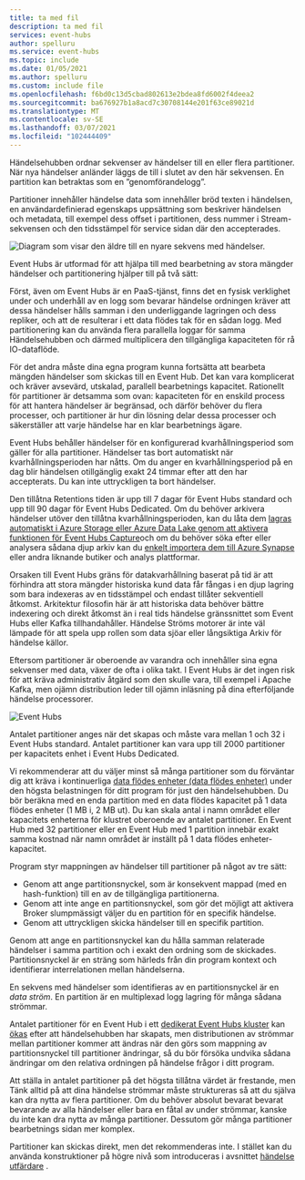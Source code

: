 ```yaml
---
title: ta med fil
description: ta med fil
services: event-hubs
author: spelluru
ms.service: event-hubs
ms.topic: include
ms.date: 01/05/2021
ms.author: spelluru
ms.custom: include file
ms.openlocfilehash: f6bd0c13d5cbad802613e2bdea8fd6002f4deea2
ms.sourcegitcommit: ba676927b1a8acd7c30708144e201f63ce89021d
ms.translationtype: MT
ms.contentlocale: sv-SE
ms.lasthandoff: 03/07/2021
ms.locfileid: "102444409"
---
```

Händelsehubben ordnar sekvenser av händelser till en eller flera partitioner. När nya händelser anländer läggs de till i slutet av den här sekvensen. En partition kan betraktas som en ”genomförandelogg”.

Partitioner innehåller händelse data som innehåller bröd texten i händelsen, en användardefinierad egenskaps uppsättning som beskriver händelsen och metadata, till exempel dess offset i partitionen, dess nummer i Stream-sekvensen och den tidsstämpel för service sidan där den accepterades.

![Diagram som visar den äldre till en nyare sekvens med händelser.](./media/event-hubs-partitions/partition.png)

Event Hubs är utformad för att hjälpa till med bearbetning av stora mängder händelser och partitionering hjälper till på två sätt:

Först, även om Event Hubs är en PaaS-tjänst, finns det en fysisk verklighet under och underhåll av en logg som bevarar händelse ordningen kräver att dessa händelser hålls samman i den underliggande lagringen och dess repliker, och att de resulterar i ett data flödes tak för en sådan logg. Med partitionering kan du använda flera parallella loggar för samma Händelsehubben och därmed multiplicera den tillgängliga kapaciteten för rå IO-dataflöde.

För det andra måste dina egna program kunna fortsätta att bearbeta mängden händelser som skickas till en Event Hub. Det kan vara komplicerat och kräver avsevärd, utskalad, parallell bearbetnings kapacitet. Rationellt för partitioner är detsamma som ovan: kapaciteten för en enskild process för att hantera händelser är begränsad, och därför behöver du flera processer, och partitioner är hur din lösning delar dessa processer och säkerställer att varje händelse har en klar bearbetnings ägare. 

Event Hubs behåller händelser för en konfigurerad kvarhållningsperiod som gäller för alla partitioner. Händelser tas bort automatiskt när kvarhållningsperioden har nåtts. Om du anger en kvarhållningsperiod på en dag blir händelsen otillgänglig exakt 24 timmar efter att den har accepterats. Du kan inte uttryckligen ta bort händelser. 

Den tillåtna Retentions tiden är upp till 7 dagar för Event Hubs standard och upp till 90 dagar för Event Hubs Dedicated. Om du behöver arkivera händelser utöver den tillåtna kvarhållningsperioden, kan du låta dem [lagras automatiskt i Azure Storage eller Azure Data Lake genom att aktivera funktionen för Event Hubs Capture](../articles/event-hubs/event-hubs-capture-overview.md)och om du behöver söka efter eller analysera sådana djup arkiv kan du [enkelt importera dem till Azure Synapse](../articles/event-hubs/store-captured-data-data-warehouse.md) eller andra liknande butiker och analys plattformar. 

Orsaken till Event Hubs gräns för datakvarhållning baserat på tid är att förhindra att stora mängder historiska kund data får fångas i en djup lagring som bara indexeras av en tidsstämpel och endast tillåter sekventiell åtkomst. Arkitektur filosofin här är att historiska data behöver bättre indexering och direkt åtkomst än i real tids händelse gränssnittet som Event Hubs eller Kafka tillhandahåller. Händelse Ströms motorer är inte väl lämpade för att spela upp rollen som data sjöar eller långsiktiga Arkiv för händelse källor. 

Eftersom partitioner är oberoende av varandra och innehåller sina egna sekvenser med data, växer de ofta i olika takt. I Event Hubs är det ingen risk för att kräva administrativ åtgärd som den skulle vara, till exempel i Apache Kafka, men ojämn distribution leder till ojämn inläsning på dina efterföljande händelse processorer.

![Event Hubs](./media/event-hubs-partitions/multiple-partitions.png)

Antalet partitioner anges när det skapas och måste vara mellan 1 och 32 i Event Hubs standard. Antalet partitioner kan vara upp till 2000 partitioner per kapacitets enhet i Event Hubs Dedicated. 

Vi rekommenderar att du väljer minst så många partitioner som du förväntar dig att kräva i kontinuerliga [data flödes enheter (data flödes enheter)](../articles/event-hubs/event-hubs-faq.md#what-are-event-hubs-throughput-units) under den högsta belastningen för ditt program för just den händelsehubben. Du bör beräkna med en enda partition med en data flödes kapacitet på 1 data flödes enheter (1 MB i, 2 MB ut). Du kan skala antal i namn området eller kapacitets enheterna för klustret oberoende av antalet partitioner. En Event Hub med 32 partitioner eller en Event Hub med 1 partition innebär exakt samma kostnad när namn området är inställt på 1 data flödes enheter-kapacitet. 

Program styr mappningen av händelser till partitioner på något av tre sätt:

- Genom att ange partitionsnyckel, som är konsekvent mappad (med en hash-funktion) till en av de tillgängliga partitionerna. 
- Genom att inte ange en partitionsnyckel, som gör det möjligt att aktivera Broker slumpmässigt väljer du en partition för en specifik händelse.
- Genom att uttryckligen skicka händelser till en specifik partition.

Genom att ange en partitionsnyckel kan du hålla samman relaterade händelser i samma partition och i exakt den ordning som de skickades. Partitionsnyckel är en sträng som härleds från din program kontext och identifierar interrelationen mellan händelserna.

En sekvens med händelser som identifieras av en partitionsnyckel är en *data ström*. En partition är en multiplexad logg lagring för många sådana strömmar. 

Antalet partitioner för en Event Hub i ett [dedikerat Event Hubs kluster](../articles/event-hubs/event-hubs-dedicated-overview.md) kan [ökas](../articles/event-hubs/dynamically-add-partitions.md) efter att händelsehubben har skapats, men distributionen av strömmar mellan partitioner kommer att ändras när den görs som mappning av partitionsnyckel till partitioner ändringar, så du bör försöka undvika sådana ändringar om den relativa ordningen på händelse frågor i ditt program.

Att ställa in antalet partitioner på det högsta tillåtna värdet är frestande, men Tänk alltid på att dina händelse strömmar måste struktureras så att du själva kan dra nytta av flera partitioner. Om du behöver absolut bevarat bevarat bevarande av alla händelser eller bara en fåtal av under strömmar, kanske du inte kan dra nytta av många partitioner. Dessutom gör många partitioner bearbetnings sidan mer komplex. 

Partitioner kan skickas direkt, men det rekommenderas inte. I stället kan du använda konstruktioner på högre nivå som introduceras i avsnittet [händelse utfärdare](../articles/event-hubs/event-hubs-features.md#event-publishers) . 

